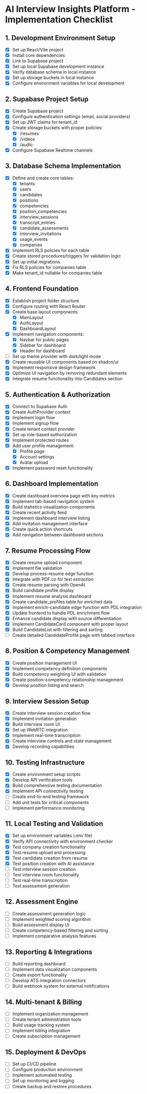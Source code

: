 # AI Interview Insights Platform - Implementation Checklist

## 1. Development Environment Setup
- [x] Set up React/Vite project
- [x] Install core dependencies
- [x] Link to Supabase project
- [x] Set up local Supabase development instance
- [x] Verify database schema in local instance
- [x] Set up storage buckets in local instance
- [x] Configure environment variables for local development

## 2. Supabase Project Setup
- [x] Create Supabase project
- [x] Configure authentication settings (email, social providers)
- [x] Set up JWT claims for tenant_id
- [x] Create storage buckets with proper policies:
  - [x] /resumes
  - [x] /videos
  - [x] /audio
- [x] Configure Supabase Realtime channels

## 3. Database Schema Implementation
- [x] Define and create core tables:
  - [x] tenants
  - [x] users
  - [x] candidates
  - [x] positions
  - [x] competencies
  - [x] position_competencies
  - [x] interview_sessions
  - [x] transcript_entries
  - [x] candidate_assessments
  - [x] interview_invitations
  - [x] usage_events
  - [x] companies
- [x] Implement RLS policies for each table
- [x] Create stored procedures/triggers for validation logic
- [x] Set up initial migrations
- [x] Fix RLS policies for companies table
- [x] Make tenant_id nullable for companies table

## 4. Frontend Foundation
- [x] Establish project folder structure
- [x] Configure routing with React Router
- [x] Create base layout components:
  - [x] MainLayout
  - [x] AuthLayout
  - [x] DashboardLayout
- [x] Implement navigation components:
  - [x] Navbar for public pages
  - [x] Sidebar for dashboard
  - [x] Header for dashboard
- [ ] Set up theme provider with dark/light mode
- [x] Create reusable UI components based on shadcn/ui
- [x] Implement responsive design framework
- [x] Optimize UI navigation by removing redundant elements
- [x] Integrate resume functionality into Candidates section

## 5. Authentication & Authorization
- [x] Connect to Supabase Auth
- [x] Create AuthProvider context
- [x] Implement login flow
- [x] Implement signup flow
- [x] Create tenant context provider
- [x] Set up role-based authorization
- [x] Implement protected routes
- [x] Add user profile management:
  - [x] Profile page
  - [x] Account settings
  - [x] Avatar upload
- [x] Implement password reset functionality

## 6. Dashboard Implementation
- [x] Create dashboard overview page with key metrics
- [x] Implement tab-based navigation system
- [x] Build statistics visualization components
- [x] Create recent activity feed
- [x] Implement dashboard interview listing
- [x] Add invitation management interface
- [x] Create quick action shortcuts
- [x] Add navigation between dashboard sections

## 7. Resume Processing Flow
- [x] Create resume upload component
- [x] Implement file validation
- [x] Develop process-resume edge function
- [x] Integrate with PDF.co for text extraction
- [x] Create resume parsing with OpenAI
- [x] Build candidate profile display
- [x] Implement resume analysis dashboard
- [x] Create candidate_profiles table for enriched data
- [x] Implement enrich-candidate edge function with PDL integration
- [x] Update frontend to handle PDL enrichment flow
- [x] Enhance candidate display with source differentiation
- [x] Implement CandidateCard component with proper layout
- [x] Build CandidateList with filtering and sorting
- [ ] Create detailed CandidateProfile page with tabbed interface

## 8. Position & Competency Management
- [x] Create position management UI
- [x] Implement competency definition components
- [x] Build competency weighting UI with validation
- [x] Create position-competency relationship management
- [x] Develop position listing and search

## 9. Interview Session Setup
- [x] Create interview session creation flow
- [x] Implement invitation generation
- [x] Build interview room UI
- [x] Set up WebRTC integration
- [x] Implement real-time transcription
- [x] Create interview controls and state management
- [x] Develop recording capabilities

## 10. Testing Infrastructure
- [x] Create environment setup scripts
- [x] Develop API verification tools
- [x] Build comprehensive testing documentation
- [x] Implement API connectivity testing
- [ ] Create end-to-end testing framework
- [ ] Add unit tests for critical components
- [ ] Implement performance monitoring

## 11. Local Testing and Validation
- [x] Set up environment variables (.env file)
- [x] Verify API connectivity with environment checker
- [x] Test company creation functionality
- [x] Test resume upload and processing
- [x] Test candidate creation from resume
- [x] Test position creation with AI assistance
- [ ] Test interview session creation
- [ ] Test interview room functionality
- [ ] Test real-time transcription
- [ ] Test assessment generation

## 12. Assessment Engine
- [ ] Create assessment generation logic
- [ ] Implement weighted scoring algorithm
- [ ] Build assessment display UI
- [ ] Create competency-based filtering and sorting
- [ ] Implement comparative analysis features

## 13. Reporting & Integrations
- [ ] Build reporting dashboard
- [ ] Implement data visualization components
- [ ] Create export functionality
- [ ] Develop ATS integration connectors
- [ ] Build webhook system for external notifications

## 14. Multi-tenant & Billing
- [ ] Implement organization management
- [ ] Create tenant administration tools
- [ ] Build usage tracking system
- [ ] Implement billing integration
- [ ] Create subscription management

## 15. Deployment & DevOps
- [ ] Set up CI/CD pipeline
- [ ] Configure production environment
- [ ] Implement automated testing
- [ ] Set up monitoring and logging
- [ ] Create backup and restore procedures 